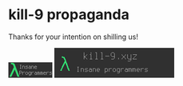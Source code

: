 # kill-9 propaganda

Thanks for your intention on shilling us!

![kill-9 88x31 image](./kill9.png)
![280x60 for webrings and such](./280x60.png)

